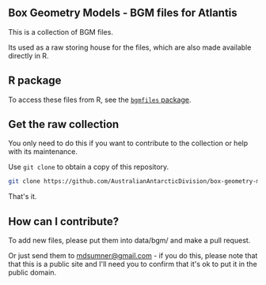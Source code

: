Box Geometry Models - BGM files for Atlantis
-------------------------------------------

This is a collection of BGM files. 

Its used as a raw storing house for the files, which are also made available directly in R. 


R package
----------

To access these files from R, see the [`bgmfiles` package](https://github.com/AustralianAntarcticDivision/bgmfiles). 


Get the raw collection
-----------

You only need to do this if you want to contribute to the collection or help with its maintenance. 

Use `git clone` to obtain a copy of this repository. 

```bash
git clone https://github.com/AustralianAntarcticDivision/box-geometry-models.git
```

That's it. 


How can I contribute?
-----------

To add new files, please put them into data/bgm/ and make a pull request. 

Or just send them to mdsumner@gmail.com - if you do this, please note that that this is a public site and I'll need you to confirm that it's ok to put it in the public domain. 

